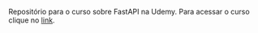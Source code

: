 Repositório para o curso sobre FastAPI na Udemy. Para acessar o curso clique no [link](https://www.udemy.com/course/completefastapi/). 